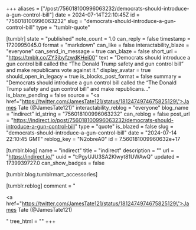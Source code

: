 +++
aliases = ["/post/756018100996063232/democrats-should-introduce-a-gun-control-bill"]
date = 2024-07-14T22:10:45Z
id = "756018100996063232"
slug = "democrats-should-introduce-a-gun-control-bill"
type = "tumblr-quote"

[tumblr]
state = "published"
note_count = 1.0
can_reply = false
timestamp = 1720995045.0
format = "markdown"
can_like = false
interactability_blaze = "everyone"
can_send_in_message = true
can_blaze = false
short_url = "https://tmblr.co/ZY3jbyfzwdKHei00"
text = "Democrats should introduce a gun control bill called the &ldquo;The Donald Trump safety and gun control bill&rdquo; and make republicans vote against it."
display_avatar = true
should_open_in_legacy = true
is_blocks_post_format = false
summary = "Democrats should introduce a gun control bill called the “The Donald Trump safety and gun control bill” and make republicans..."
is_blaze_pending = false
source = "<a href=\"https://twitter.com/JamesTate121/status/1812474974675825129\">James Tate (@JamesTate121)</a>"
interactability_reblog = "everyone"
blog_name = "indirect"
id_string = "756018100996063232"
can_reblog = false
post_url = "https://indirect.io/post/756018100996063232/democrats-should-introduce-a-gun-control-bill"
type = "quote"
is_blazed = false
slug = "democrats-should-introduce-a-gun-control-bill"
date = "2024-07-14 22:10:45 GMT"
reblog_key = "N2obreA0"
id = 7.560181009960632e+17

[tumblr.blog]
name = "indirect"
title = "indirect"
description = ""
url = "https://indirect.io/"
uuid = "t:PgyUJU3SA2Klwyt81UWAwQ"
updated = 1739939727.0
can_show_badges = false

[tumblr.blog.tumblrmart_accessories]

[tumblr.reblog]
comment = "<p><a href=\"https://twitter.com/JamesTate121/status/1812474974675825129\">James Tate (@JamesTate121)</a></p>"
tree_html = ""
+++
